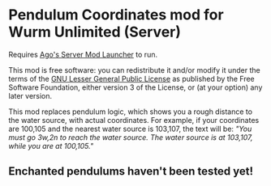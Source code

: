 # Pendulum Coordinates mod for Wurm Unlimited (Server)

Requires [Ago's Server Mod Launcher](https://github.com/ago1024/WurmServerModLauncher/releases) to run.

This mod is free software: you can redistribute it and/or modify it under the terms of the [GNU Lesser General Public License](http://www.gnu.org/licenses/lgpl-3.0.en.html) as published by the Free Software Foundation, either version 3 of the License, or (at your option) any later version.

This mod replaces pendulum logic, which shows you a rough distance to the water source, with actual coordinates. For example, if your coordinates are 100,105 and the nearest water source is 103,107, the text will be:
_"You must go 3w,2n to reach the water source. The water source is at 103,107, while you are at 100,105."_

## Enchanted pendulums haven't been tested yet!

